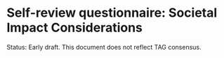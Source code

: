 # Self-review questionnaire: Societal Impact Considerations

Status: Early draft. This document does not reflect TAG consensus.

